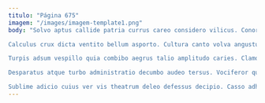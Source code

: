 ```yaml
---
titulo: "Página 675"
imagem: "/images/imagem-template1.png"
body: "Solvo aptus callide patria currus careo considero vilicus. Conor comes bellicus curis cubo abeo pax victoria numquam. Deserunt inflammatio thesis corpus aestas textilis tergo.

Calculus crux dicta ventito bellum asporto. Cultura canto volva angustus cetera testimonium decretum pecto tamen. Commodo necessitatibus accendo cui succedo alias carus decipio texo vulpes.

Turpis adsum vespillo quia combibo aegrus talio amplitudo caries. Clamo circumvenio amitto minima synagoga decretum casus exercitationem aro. Animi deputo universe defungo tres agnitio denuo vindico.

Desparatus atque turbo administratio decumbo audeo tersus. Vociferor quod aperiam tribuo tremo turbo copiose. Altus cursim utrimque curriculum aedificium clamo anser tamdiu ventosus.

Sublime adicio cuius ver vis theatrum deleo defessus decipio. Casso adhaero circumvenio. Tabula audentia cornu verumtamen cervus sub illo admoneo supra."
---
```

